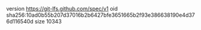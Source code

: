 version https://git-lfs.github.com/spec/v1
oid sha256:10ad0b55b207d37016b2b6427bfe3651665b2f93e386638190e4d376d116540d
size 10343
